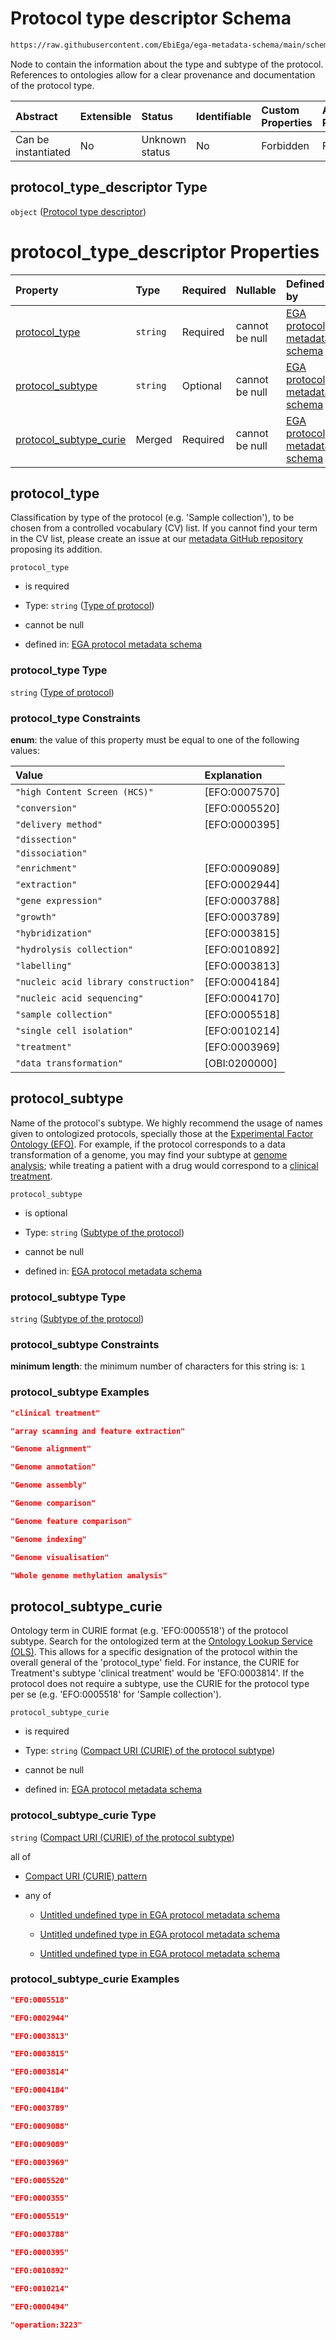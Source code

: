 # Protocol type descriptor Schema

```txt
https://raw.githubusercontent.com/EbiEga/ega-metadata-schema/main/schemas/EGA.protocol.json#/properties/protocol_type_descriptor
```

Node to contain the information about the type and subtype of the protocol. References to ontologies allow for a clear provenance and documentation of the protocol type.

| Abstract            | Extensible | Status         | Identifiable | Custom Properties | Additional Properties | Access Restrictions | Defined In                                                                       |
| :------------------ | :--------- | :------------- | :----------- | :---------------- | :-------------------- | :------------------ | :------------------------------------------------------------------------------- |
| Can be instantiated | No         | Unknown status | No           | Forbidden         | Forbidden             | none                | [EGA.protocol.json\*](../../../schemas/EGA.protocol.json "open original schema") |

## protocol\_type\_descriptor Type

`object` ([Protocol type descriptor](ega-17-properties-protocol-type-descriptor.md))

# protocol\_type\_descriptor Properties

| Property                                            | Type     | Required | Nullable       | Defined by                                                                                                                                                                                                                                                                                              |
| :-------------------------------------------------- | :------- | :------- | :------------- | :------------------------------------------------------------------------------------------------------------------------------------------------------------------------------------------------------------------------------------------------------------------------------------------------------ |
| [protocol\_type](#protocol_type)                    | `string` | Required | cannot be null | [EGA protocol metadata schema](ega-17-properties-protocol-type-descriptor-properties-type-of-protocol.md "https://raw.githubusercontent.com/EbiEga/ega-metadata-schema/main/schemas/EGA.protocol.json#/properties/protocol_type_descriptor/properties/protocol_type")                                   |
| [protocol\_subtype](#protocol_subtype)              | `string` | Optional | cannot be null | [EGA protocol metadata schema](ega-17-properties-protocol-type-descriptor-properties-subtype-of-the-protocol.md "https://raw.githubusercontent.com/EbiEga/ega-metadata-schema/main/schemas/EGA.protocol.json#/properties/protocol_type_descriptor/properties/protocol_subtype")                         |
| [protocol\_subtype\_curie](#protocol_subtype_curie) | Merged   | Required | cannot be null | [EGA protocol metadata schema](ega-17-properties-protocol-type-descriptor-properties-compact-uri-curie-of-the-protocol-subtype.md "https://raw.githubusercontent.com/EbiEga/ega-metadata-schema/main/schemas/EGA.protocol.json#/properties/protocol_type_descriptor/properties/protocol_subtype_curie") |

## protocol\_type

Classification by type of the protocol (e.g. 'Sample collection'), to be chosen from a controlled vocabulary (CV) list. If you cannot find your term in the CV list, please create an issue at our [metadata GitHub repository](https://github.com/EbiEga/ega-metadata-schema/issues/new/choose) proposing its addition.

`protocol_type`

*   is required

*   Type: `string` ([Type of protocol](ega-17-properties-protocol-type-descriptor-properties-type-of-protocol.md))

*   cannot be null

*   defined in: [EGA protocol metadata schema](ega-17-properties-protocol-type-descriptor-properties-type-of-protocol.md "https://raw.githubusercontent.com/EbiEga/ega-metadata-schema/main/schemas/EGA.protocol.json#/properties/protocol_type_descriptor/properties/protocol_type")

### protocol\_type Type

`string` ([Type of protocol](ega-17-properties-protocol-type-descriptor-properties-type-of-protocol.md))

### protocol\_type Constraints

**enum**: the value of this property must be equal to one of the following values:

| Value                                 | Explanation    |
| :------------------------------------ | :------------- |
| `"high Content Screen (HCS)"`         | \[EFO:0007570] |
| `"conversion"`                        | \[EFO:0005520] |
| `"delivery method"`                   | \[EFO:0000395] |
| `"dissection"`                        |                |
| `"dissociation"`                      |                |
| `"enrichment"`                        | \[EFO:0009089] |
| `"extraction"`                        | \[EFO:0002944] |
| `"gene expression"`                   | \[EFO:0003788] |
| `"growth"`                            | \[EFO:0003789] |
| `"hybridization"`                     | \[EFO:0003815] |
| `"hydrolysis collection"`             | \[EFO:0010892] |
| `"labelling"`                         | \[EFO:0003813] |
| `"nucleic acid library construction"` | \[EFO:0004184] |
| `"nucleic acid sequencing"`           | \[EFO:0004170] |
| `"sample collection"`                 | \[EFO:0005518] |
| `"single cell isolation"`             | \[EFO:0010214] |
| `"treatment"`                         | \[EFO:0003969] |
| `"data transformation"`               | \[OBI:0200000] |

## protocol\_subtype

Name of the protocol's subtype. We highly recommend the usage of names given to ontologized protocols, specially those at the [Experimental Factor Ontology (EFO)](https://www.ebi.ac.uk/ols/ontologies/efo). For example, if the protocol corresponds to a data transformation of a genome, you may find your subtype at [genome analysis](http://edamontology.org/operation_3918); while treating a patient with a drug would correspond to a [clinical treatment](http://www.ebi.ac.uk/efo/EFO_0007056).

`protocol_subtype`

*   is optional

*   Type: `string` ([Subtype of the protocol](ega-17-properties-protocol-type-descriptor-properties-subtype-of-the-protocol.md))

*   cannot be null

*   defined in: [EGA protocol metadata schema](ega-17-properties-protocol-type-descriptor-properties-subtype-of-the-protocol.md "https://raw.githubusercontent.com/EbiEga/ega-metadata-schema/main/schemas/EGA.protocol.json#/properties/protocol_type_descriptor/properties/protocol_subtype")

### protocol\_subtype Type

`string` ([Subtype of the protocol](ega-17-properties-protocol-type-descriptor-properties-subtype-of-the-protocol.md))

### protocol\_subtype Constraints

**minimum length**: the minimum number of characters for this string is: `1`

### protocol\_subtype Examples

```json
"clinical treatment"
```

```json
"array scanning and feature extraction"
```

```json
"Genome alignment"
```

```json
"Genome annotation"
```

```json
"Genome assembly"
```

```json
"Genome comparison"
```

```json
"Genome feature comparison"
```

```json
"Genome indexing"
```

```json
"Genome visualisation"
```

```json
"Whole genome methylation analysis"
```

## protocol\_subtype\_curie

Ontology term in CURIE format (e.g. 'EFO:0005518') of the protocol subtype. Search for the ontologized term at the [Ontology Lookup Service (OLS)](https://www.ebi.ac.uk/ols/index). This allows for a specific designation of the protocol within the overall general of the 'protocol\_type' field. For instance, the CURIE for Treatment's subtype 'clinical treatment' would be 'EFO:0003814'. If the protocol does not require a subtype, use the CURIE for the protocol type per se (e.g. 'EFO:0005518' for 'Sample collection').

`protocol_subtype_curie`

*   is required

*   Type: `string` ([Compact URI (CURIE) of the protocol subtype](ega-17-properties-protocol-type-descriptor-properties-compact-uri-curie-of-the-protocol-subtype.md))

*   cannot be null

*   defined in: [EGA protocol metadata schema](ega-17-properties-protocol-type-descriptor-properties-compact-uri-curie-of-the-protocol-subtype.md "https://raw.githubusercontent.com/EbiEga/ega-metadata-schema/main/schemas/EGA.protocol.json#/properties/protocol_type_descriptor/properties/protocol_subtype_curie")

### protocol\_subtype\_curie Type

`string` ([Compact URI (CURIE) of the protocol subtype](ega-17-properties-protocol-type-descriptor-properties-compact-uri-curie-of-the-protocol-subtype.md))

all of

*   [Compact URI (CURIE) pattern](ega-12-definitions-compact-uri-curie-pattern.md "check type definition")

*   any of

    *   [Untitled undefined type in EGA protocol metadata schema](ega-17-properties-protocol-type-descriptor-properties-compact-uri-curie-of-the-protocol-subtype-allof-ontology-validation-of-it-being-part-of-efos-protocol-obi0000272-or-planned-process-efo0004542-or-edams-analysis-operation2945-anyof-0.md "check type definition")

    *   [Untitled undefined type in EGA protocol metadata schema](ega-17-properties-protocol-type-descriptor-properties-compact-uri-curie-of-the-protocol-subtype-allof-ontology-validation-of-it-being-part-of-efos-protocol-obi0000272-or-planned-process-efo0004542-or-edams-analysis-operation2945-anyof-1.md "check type definition")

    *   [Untitled undefined type in EGA protocol metadata schema](ega-17-properties-protocol-type-descriptor-properties-compact-uri-curie-of-the-protocol-subtype-allof-ontology-validation-of-it-being-part-of-efos-protocol-obi0000272-or-planned-process-efo0004542-or-edams-analysis-operation2945-anyof-2.md "check type definition")

### protocol\_subtype\_curie Examples

```json
"EFO:0005518"
```

```json
"EFO:0002944"
```

```json
"EFO:0003813"
```

```json
"EFO:0003815"
```

```json
"EFO:0003814"
```

```json
"EFO:0004184"
```

```json
"EFO:0003789"
```

```json
"EFO:0009088"
```

```json
"EFO:0009089"
```

```json
"EFO:0003969"
```

```json
"EFO:0005520"
```

```json
"EFO:0000355"
```

```json
"EFO:0005519"
```

```json
"EFO:0003788"
```

```json
"EFO:0000395"
```

```json
"EFO:0010892"
```

```json
"EFO:0010214"
```

```json
"EFO:0000494"
```

```json
"operation:3223"
```
